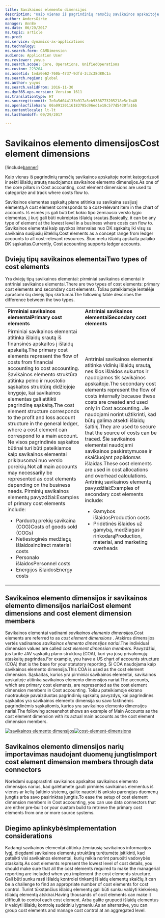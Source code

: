 ```yaml
---
title: Savikainos elemento dimensijos
description: "Kaip vienas iš pagrindinių ramsčių savikainos apskaitoje norint kategorizuoti ir sekti išlaidų srautą naudojamos savikainos elemento dimensijos."
author: AndersGirke
manager: AnnBe
ms.date: 06/20/2017
ms.topic: article
ms.prod: 
ms.service: dynamics-ax-applications
ms.technology: 
ms.search.form: CAMDimension
audience: Application User
ms.reviewer: yuyus
ms.search.scope: Core, Operations, UnifiedOperations
ms.custom: 223204
ms.assetid: 1eda0e62-760b-4737-9dfd-3c3c38d80c1a
ms.search.region: global
ms.author: yuyus
ms.search.validFrom: 2016-11-30
ms.dyn365.ops.version: Version 1611
ms.translationtype: HT
ms.sourcegitcommit: 7e0a5d044133b917a3eb9386773205218e5c1b40
ms.openlocfilehash: 00a09120116183785d96ed1e18c577d5430fa16b
ms.contentlocale: lt-lt
ms.lasthandoff: 09/29/2017

---
```


# <a name="cost-element-dimensions"></a><span data-ttu-id="a1e7f-103">Savikainos elemento dimensijos</span><span class="sxs-lookup"><span data-stu-id="a1e7f-103">Cost element dimensions</span></span>

[!include[banner](../includes/banner.md)]


<span data-ttu-id="a1e7f-104">Kaip vienas iš pagrindinių ramsčių savikainos apskaitoje norint kategorizuoti ir sekti išlaidų srautą naudojamos savikainos elemento dimensijos.</span><span class="sxs-lookup"><span data-stu-id="a1e7f-104">As one of the core pillars in Cost accounting, cost element dimensions are used to categorize and track where costs flow to.</span></span> 

<span data-ttu-id="a1e7f-105">Savikainos elementas sąskaitų plane atitinka su savikaina susijusį elementą.</span><span class="sxs-lookup"><span data-stu-id="a1e7f-105">A cost element corresponds to a cost-relevant item in the chart of accounts.</span></span> <span data-ttu-id="a1e7f-106">Iš esmės jis gali būti bet kokio tipo žemiausio verslo lygio elementas, į kurį gali būti nukreiptas išlaidų srautas.</span><span class="sxs-lookup"><span data-stu-id="a1e7f-106">Basically, it can be any type of element at the lowest level in a business where costs can flow to.</span></span> <span data-ttu-id="a1e7f-107">Savikainos elementai kaip sąvokos intervalas nuo DK sąskaitų iki visų su savikaina susijusių išteklių.</span><span class="sxs-lookup"><span data-stu-id="a1e7f-107">Cost elements as a concept range from ledger accounts to all cost-relevant resources.</span></span> <span data-ttu-id="a1e7f-108">Šiuo metu išlaidų apskaita palaiko DK sąskaitas.</span><span class="sxs-lookup"><span data-stu-id="a1e7f-108">Currently, Cost accounting supports ledger accounts.</span></span>

## <a name="two-types-of-cost-elements"></a><span data-ttu-id="a1e7f-109">Dviejų tipų savikainos elementai</span><span class="sxs-lookup"><span data-stu-id="a1e7f-109">Two types of cost elements</span></span>
<span data-ttu-id="a1e7f-110">Yra dviejų tipų savikainos elementai: pirminiai savikainos elementai ir antriniai savikainos elementai.</span><span class="sxs-lookup"><span data-stu-id="a1e7f-110">There are two types of cost elements: primary cost elements and secondary cost elements.</span></span> <span data-ttu-id="a1e7f-111">Toliau pateikiamoje lentelėje aprašomi šių dviejų tipų skirtumai.</span><span class="sxs-lookup"><span data-stu-id="a1e7f-111">The following table describes the difference between the two types.</span></span>

<table>
<colgroup>
<col width="50%" />
<col width="50%" />
</colgroup>
<tbody>
<tr class="odd">
<td><span data-ttu-id="a1e7f-112"><strong>Pirminiai savikainos elementai</strong></span><span class="sxs-lookup"><span data-stu-id="a1e7f-112"><strong>Primary cost elements</strong></span></span></td>
<td><span data-ttu-id="a1e7f-113"><strong>Antriniai savikainos elementai</strong></span><span class="sxs-lookup"><span data-stu-id="a1e7f-113"><strong>Secondary cost elements</strong></span></span></td>
</tr>
<tr class="even">
<td><span data-ttu-id="a1e7f-114">Pirminiai savikainos elementai atitinka išlaidų srautą iš finansinės apskaitos į išlaidų apskaitą.</span><span class="sxs-lookup"><span data-stu-id="a1e7f-114">The primary cost elements represent the flow of costs from financial accounting to cost accounting.</span></span> <span data-ttu-id="a1e7f-115">Savikainos elemento struktūra atitinka pelno ir nuostolio sąskaitos struktūrą didžiojoje knygoje, kai savikainos elementas gali atitikti pagrindinę sąskaitą.</span><span class="sxs-lookup"><span data-stu-id="a1e7f-115">The cost element structure corresponds to the profit and loss account structure in the general ledger, where a cost element can correspond to a main account.</span></span> <span data-ttu-id="a1e7f-116">Ne visos pagrindinės sąskaitos būtinai turi būti pateikiamos kaip savikainos elementai priklausomai nuo verslo poreikių.</span><span class="sxs-lookup"><span data-stu-id="a1e7f-116">Not all main accounts may necessarily be represented as cost elements depending on the business needs.</span></span> <span data-ttu-id="a1e7f-117">Pirminių savikainos elementų pavyzdžiai:</span><span class="sxs-lookup"><span data-stu-id="a1e7f-117">Examples of primary cost elements include:</span></span>
<ul>
<li><span data-ttu-id="a1e7f-118">Parduotų prekių savikaina (COG)</span><span class="sxs-lookup"><span data-stu-id="a1e7f-118">Costs of goods sold (COGs)</span></span></li>
<li><span data-ttu-id="a1e7f-119">Netiesioginės medžiagų išlaidos</span><span class="sxs-lookup"><span data-stu-id="a1e7f-119">Indirect material costs</span></span></li>
<li><span data-ttu-id="a1e7f-120">Personalo išlaidos</span><span class="sxs-lookup"><span data-stu-id="a1e7f-120">Personnel costs</span></span></li>
<li><span data-ttu-id="a1e7f-121">Energijos išlaidos</span><span class="sxs-lookup"><span data-stu-id="a1e7f-121">Energy costs</span></span></li>
</ul></td>
<td><span data-ttu-id="a1e7f-122">Antriniai savikainos elementai atitinka vidinių išlaidų srautą, nes šios išlaidos sukurtos ir naudojamos tik savikainos apskaitoje.</span><span class="sxs-lookup"><span data-stu-id="a1e7f-122">The secondary cost elements represent the flow of costs internally because these costs are created and used only in Cost accounting.</span></span> <span data-ttu-id="a1e7f-123">Jie naudojami norint užtikrinti, kad būtų galima atsekti išlaidų šaltinį.</span><span class="sxs-lookup"><span data-stu-id="a1e7f-123">They are used to secure that the source of costs can be traced.</span></span> <span data-ttu-id="a1e7f-124">Šie savikainos elementai naudojami savikainos paskirstymuose ir skaičiuojant papildomas išlaidas.</span><span class="sxs-lookup"><span data-stu-id="a1e7f-124">These cost elements are used in cost allocations and overhead calculations.</span></span> <span data-ttu-id="a1e7f-125">Antrinių savikainos elementų pavyzdžiai:</span><span class="sxs-lookup"><span data-stu-id="a1e7f-125">Examples of secondary cost elements include:</span></span>
<ul>
<li><span data-ttu-id="a1e7f-126">Gamybos išlaidos</span><span class="sxs-lookup"><span data-stu-id="a1e7f-126">Production costs</span></span></li>
<li><span data-ttu-id="a1e7f-127">Pridėtinės išlaidos už gamybą, medžiagas ir rinkodarą</span><span class="sxs-lookup"><span data-stu-id="a1e7f-127">Production, material, and marketing overheads</span></span></li>
</ul></td>
</tr>
</tbody>
</table>

## <a name="cost-element-dimensions-and-cost-element-dimension-members"></a><span data-ttu-id="a1e7f-128">Savikainos elemento dimensijos ir savikainos elemento dimensijos nariai</span><span class="sxs-lookup"><span data-stu-id="a1e7f-128">Cost element dimensions and cost element dimension members</span></span>
<span data-ttu-id="a1e7f-129">Savikainos elementai vadinami *savikainos elemento dimensijos*.</span><span class="sxs-lookup"><span data-stu-id="a1e7f-129">Cost elements are referred to as *cost element dimensions* .</span></span> <span data-ttu-id="a1e7f-130">Atskiros dimensijos vertės vadinamos *savikainos elemento dimensijos nariai*.</span><span class="sxs-lookup"><span data-stu-id="a1e7f-130">The individual dimension values are called *cost element dimension members*.</span></span> <span data-ttu-id="a1e7f-131">Pavyzdžiui, jūs turite JAV sąskaitų plano struktūrą (COA), kuri yra jūsų privalomųjų ataskaitų pagrindas.</span><span class="sxs-lookup"><span data-stu-id="a1e7f-131">For example, you have a US chart of accounts structure (COA) that is the base for your statutory reporting.</span></span> <span data-ttu-id="a1e7f-132">Ši COA naudojama kaip savikainos elemento dimensija.</span><span class="sxs-lookup"><span data-stu-id="a1e7f-132">This COA is used as the cost element dimension.</span></span> <span data-ttu-id="a1e7f-133">Sąskaitas, kurios yra pirminiai savikainos elementai, savikainos apskaitoje atitinka savikainos elemento dimensijos nariai.</span><span class="sxs-lookup"><span data-stu-id="a1e7f-133">The accounts, which are primary cost elements, are represented as the cost element dimension members in Cost accounting.</span></span> <span data-ttu-id="a1e7f-134">Toliau pateikiamoje ekrano nuotraukoje pavaizduotas pagrindinių sąskaitų pavyzdys, kai pagrindinės sąskaitos yra savikainos elemento dimensija su savo faktinėmis pagrindinėmis sąskaitomis, kurios yra savikainos elemento dimensijos nariai.</span><span class="sxs-lookup"><span data-stu-id="a1e7f-134">The following screenshot shows an example of Main Accounts as the cost element dimension with its actual main accounts as the cost element dimension members.</span></span> 

<span data-ttu-id="a1e7f-135">[![savikainos elemento dimensijos](./media/cost-element-dimensions.png)](./media/cost-element-dimensions.png)</span><span class="sxs-lookup"><span data-stu-id="a1e7f-135">[![cost-element-dimensions](./media/cost-element-dimensions.png)](./media/cost-element-dimensions.png)</span></span>

## <a name="import-cost-element-dimension-members-through-data-connectors"></a><span data-ttu-id="a1e7f-136">Savikainos elemento dimensijos narių importavimas naudojant duomenų jungtis</span><span class="sxs-lookup"><span data-stu-id="a1e7f-136">Import cost element dimension members through data connectors</span></span>
<span data-ttu-id="a1e7f-137">Norėdami supaprastinti savikainos apskaitos savikainos elemento dimensijos narius, kad galėtumėte gauti pirminės savikainos elementus iš vienos ar kelių šaltinio sistemų, galite naudoti iš anksto parengtas duomenų jungtis arba savo pasirinktas jungtis.</span><span class="sxs-lookup"><span data-stu-id="a1e7f-137">To ease the setup of cost element dimension members in Cost accounting, you can use data connectors that are either pre-built or your custom build to retrieve the primary cost elements from one or more source systems.</span></span>

## <a name="implementation-considerations"></a><span data-ttu-id="a1e7f-138">Diegimo aplinkybės</span><span class="sxs-lookup"><span data-stu-id="a1e7f-138">Implementation considerations</span></span>
<span data-ttu-id="a1e7f-139">Kadangi savikainos elementai atitinka žemiausią savikainos informacijos lygį, diegdami savikainos elementų struktūrą turėtumėte įsitikinti, kad pateikti visi savikainos elementai, kurių reikia norint paruošti vadovybės ataskaitą.</span><span class="sxs-lookup"><span data-stu-id="a1e7f-139">As cost elements represent the lowest level of cost details, you should make sure that all the cost elements required to make the managerial reporting are included when you implement the cost elements structure.</span></span> <span data-ttu-id="a1e7f-140">Gali būti sunku rasti išlaidų kontrolei tinkantį išlaidų elementų skaičių.</span><span class="sxs-lookup"><span data-stu-id="a1e7f-140">It can be a challenge to find an appropriate number of cost elements for cost control.</span></span> <span data-ttu-id="a1e7f-141">Turint tūkstančius išlaidų elementų gali būti sunku valdyti kiekvieną išlaidų elementą atskirai.</span><span class="sxs-lookup"><span data-stu-id="a1e7f-141">Having thousands of cost elements can make it difficult to control each cost element.</span></span> <span data-ttu-id="a1e7f-142">Arba galite grupuoti išlaidų elementus ir valdyti išlaidų kontrolę sudėtiniu lygmeniu.</span><span class="sxs-lookup"><span data-stu-id="a1e7f-142">As an alternative, you can group cost elements and manage cost control at an aggregated level.</span></span>




